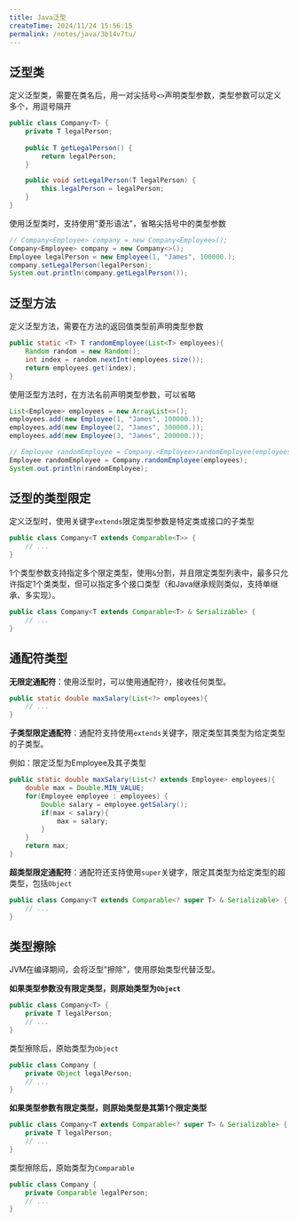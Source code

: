 ```yaml
---
title: Java泛型
createTime: 2024/11/24 15:56:15
permalink: /notes/java/3b14v7tu/
---
```

## 泛型类

定义泛型类，需要在类名后，用一对尖括号`<>`声明类型参数，类型参数可以定义多个，用逗号隔开

```java
public class Company<T> {
    private T legalPerson;
    
    public T getLegalPerson() {
        return legalPerson;
    }

    public void setLegalPerson(T legalPerson) {
        this.legalPerson = legalPerson;
    }
}
```

使用泛型类时，支持使用"菱形语法"，省略尖括号中的类型参数

```java
// Company<Employee> company = new Company<Employee>();
Company<Employee> company = new Company<>();
Employee legalPerson = new Employee(1, "James", 100000.);
company.setLegalPerson(legalPerson);
System.out.println(company.getLegalPerson());
```

## 泛型方法

定义泛型方法，需要在方法的返回值类型前声明类型参数

```java
public static <T> T randomEmployee(List<T> employees){
    Random random = new Random();
    int index = random.nextInt(employees.size());
    return employees.get(index);
}
```

使用泛型方法时，在方法名前声明类型参数，可以省略

```java
List<Employee> employees = new ArrayList<>();
employees.add(new Employee(1, "James", 100000.));
employees.add(new Employee(2, "James", 300000.));
employees.add(new Employee(3, "James", 200000.));

// Employee randomEmployee = Company.<Employee>randomEmployee(employees);
Employee randomEmployee = Company.randomEmployee(employees);
System.out.println(randomEmployee);
```

## 泛型的类型限定

定义泛型时，使用关键字`extends`限定类型参数是特定类或接口的子类型

```java
public class Company<T extends Comparable<T>> {
    // ...
}
```

1个类型参数支持指定多个限定类型，使用`&`分割，并且限定类型列表中，最多只允许指定1个类类型，但可以指定多个接口类型（和Java继承规则类似，支持单继承、多实现）。

```java
public class Company<T extends Comparable<T> & Serializable> {
    // ...
}
```

## 通配符类型

**无限定通配符**：使用泛型时，可以使用通配符`?`，接收任何类型。

```java
public static double maxSalary(List<?> employees){
    // ...
}
```

**子类型限定通配符**：通配符支持使用`extends`关键字，限定类型其类型为给定类型的子类型。

例如：限定泛型为Employee及其子类型

```java
public static double maxSalary(List<? extends Employee> employees){
    double max = Double.MIN_VALUE;
    for(Employee employee : employees) {
        Double salary = employee.getSalary();
        if(max < salary){
            max = salary;
        }
    }
    return max;
}
```

**超类型限定通配符**：通配符还支持使用`super`关键字，限定其类型为给定类型的超类型，包括`Object`

```java
public class Company<T extends Comparable<? super T> & Serializable> {
    // ...
}
```

## 类型擦除

JVM在编译期间，会将泛型"擦除"，使用原始类型代替泛型。

**如果类型参数没有限定类型，则原始类型为`Object`**

```java
public class Company<T> {
    private T legalPerson;
    // ...
}
```

类型擦除后，原始类型为`Object`

```java
public class Company {
    private Object legalPerson;
    // ...
}
```

**如果类型参数有限定类型，则原始类型是其第1个限定类型**

```java
public class Company<T extends Comparable<? super T> & Serializable> {
    private T legalPerson;
	// ...
}
```

类型擦除后，原始类型为`Comparable`

```java
public class Company {
    private Comparable legalPerson;
    // ...
}
```

